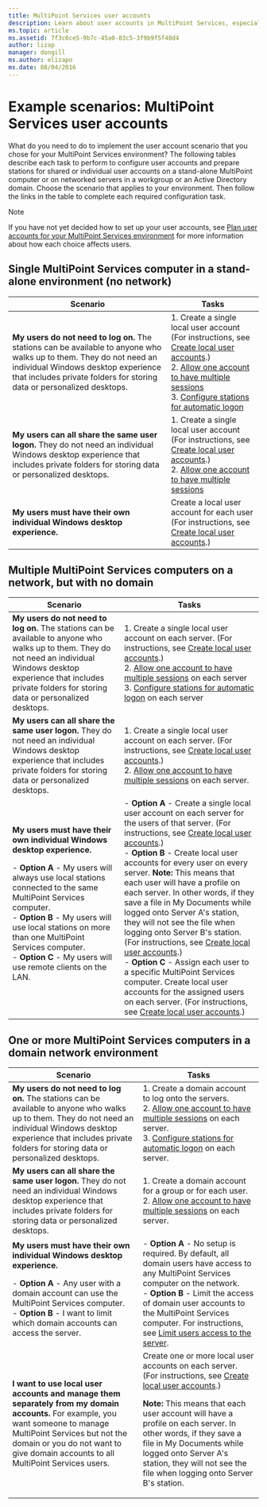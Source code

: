 ```yaml
---
title: MultiPoint Services user accounts
description: Learn about user accounts in MultiPoint Services, especially which kind to use for different scenarios
ms.topic: article
ms.assetid: 7f3c6ce5-9b7c-45a0-83c5-3f9b9f5f48d4
author: lizap
manager: dongill
ms.author: elizapo
ms.date: 08/04/2016
---
```


# Example scenarios: MultiPoint Services user accounts
What do you need to do to implement the user account scenario that you chose for your MultiPoint Services environment? The following tables describe each task to perform to configure user accounts and prepare stations for shared or individual user accounts on a stand-alone MultiPoint computer or on networked servers in a workgroup or an Active Directory domain. Choose the scenario that applies to your environment. Then follow the links in the table to complete each required configuration task.

> [!NOTE]
> If you have not yet decided how to set up your user accounts, see [Plan user accounts for your MultiPoint Services environment](Plan-user-accounts-for-your-MultiPoint-services-environment.md) for more information about how each choice affects users.

## Single MultiPoint Services computer in a stand-alone environment (no network)

|Scenario|Tasks|
|-|-|
|**My users do not need to log on.** The stations can be available to anyone who walks up to them. They do not need an individual Windows desktop experience that includes private folders for storing data or personalized desktops.|1.  Create a single local user account (For instructions, see [Create local user accounts](Create-local-user-accounts.md).)<br />2.  [Allow one account to have multiple sessions](Allow-one-account-to-have-multiple-sessions.md)<br />3.  [Configure stations for automatic logon](Configure-stations-for-automatic-logon.md)|
|**My users can all share the same user logon.** They do not need an individual Windows desktop experience that includes private folders for storing data or personalized desktops.|1.  Create a single local user account (For instructions, see [Create local user accounts](Create-local-user-accounts.md).)<br />2.  [Allow one account to have multiple sessions](Allow-one-account-to-have-multiple-sessions.md)|
|**My users must have their own individual Windows desktop experience.**|Create a local user account for each user (For instructions, see [Create local user accounts](Create-local-user-accounts.md).)|

## Multiple MultiPoint Services computers on a network, but with no domain

|Scenario|Tasks|
|-|-|
|**My users do not need to log on.** The stations can be available to anyone who walks up to them. They do not need an individual Windows desktop experience that includes private folders for storing data or personalized desktops.|1.  Create a single local user account on each server. (For instructions, see [Create local user accounts](Create-local-user-accounts.md).)<br />2.  [Allow one account to have multiple sessions](Allow-one-account-to-have-multiple-sessions.md) on each server<br />3.  [Configure stations for automatic logon](Configure-stations-for-automatic-logon.md) on each server|
|**My users can all share the same user logon.** They do not need an individual Windows desktop experience that includes private folders for storing data or personalized desktops.|1.  Create a single local user account on each server. (For instructions, see [Create local user accounts](Create-local-user-accounts.md).)<br />2.  [Allow one account to have multiple sessions](Allow-one-account-to-have-multiple-sessions.md) on each server.|
|**My users must have their own individual Windows desktop experience.**<p>-   **Option A** - My users will always use local stations connected to the same MultiPoint Services computer.<br />-   **Option B** - My users will use local stations on more than one MultiPoint Services computer.<br />-   **Option C** - My users will use remote clients on the LAN.|-   **Option A** - Create a single local user account on each server for the users of that server. (For instructions, see [Create local user accounts](Create-local-user-accounts.md).)<br />-   **Option B** - Create local user accounts for every user on every server. **Note:** This means that each user will have a profile on each server. In other words, if they save a file in My Documents while logged onto Server A's station, they will not see the file when logging onto Server B's station. (For instructions, see [Create local user accounts](Create-local-user-accounts.md).)<br />-   **Option C** - Assign each user to a specific MultiPoint Services computer. Create local user accounts for the assigned users on each server. (For instructions, see [Create local user accounts](Create-local-user-accounts.md).)|

## One or more MultiPoint Services computers in a domain network environment

|Scenario|Tasks|
|-|-|
|**My users do not need to log on.** The stations can be available to anyone who walks up to them. They do not need an individual Windows desktop experience that includes private folders for storing data or personalized desktops.|1.  Create a domain account to log onto the servers.<br />2.  [Allow one account to have multiple sessions](Allow-one-account-to-have-multiple-sessions.md) on each server.<br />3.  [Configure stations for automatic logon](Configure-stations-for-automatic-logon.md) on each server.|
|**My users can all share the same user logon.** They do not need an individual Windows desktop experience that includes private folders for storing data or personalized desktops.|1.  Create a domain account for a group or for each user.<br />2.  [Allow one account to have multiple sessions](Allow-one-account-to-have-multiple-sessions.md) on each server.|
|**My users must have their own individual Windows desktop experience.**<p>-   **Option A** - Any user with a domain account can use the MultiPoint Services computer.<br />-   **Option B** - I want to limit which domain accounts can access the server.|-   **Option A** - No setup is required. By default, all domain users have access to any MultiPoint Services computer on the network.<br />-   **Option B** - Limit the access of domain user accounts to the MultiPoint Services computer. For instructions, see [Limit users access to the server](./limit-user-access-to-multipoint.md).|
|**I want to use local user accounts and manage them separately from my domain accounts.** For example, you want someone to manage MultiPoint Services but not the domain or you do not want to give domain accounts to all MultiPoint Services users.|Create one or more local user accounts on each server. (For instructions, see [Create local user accounts](Create-local-user-accounts.md).)<p>**Note:** This means that each user account will have a profile on each server. In other words, if they save a file in My Documents while logged onto Server A's station, they will not see the file when logging onto Server B's station.|
